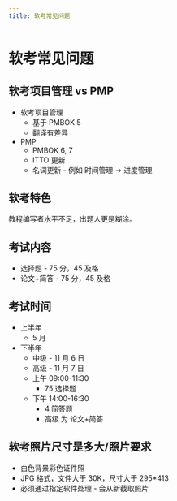 ```yaml
---
title: 软考常见问题
---
```


# 软考常见问题

## 软考项目管理 vs PMP

- 软考项目管理
  - 基于 PMBOK 5
  - 翻译有差异
- PMP
  - PMBOK 6, 7
  - ITTO 更新
  - 名词更新 - 例如 时间管理 -> 进度管理

## 软考特色

教程编写者水平不足，出题人更是糊涂。

## 考试内容

- 选择题 - 75 分，45 及格
- 论文+简答 - 75 分，45 及格

## 考试时间

- 上半年
  - 5 月
- 下半年
  - 中级 - 11 月 6 日
  - 高级 - 11 月 7 日
  - 上午 09:00-11:30
    - 75 选择题
  - 下午 14:00-16:30
    - 4 简答题
    - 高级 为 论文+简答

## 软考照片尺寸是多大/照片要求

- 白色背景彩色证件照
- JPG 格式，文件大于 30K，尺寸大于 295\*413
- 必须通过指定软件处理 - 会从新截取照片
